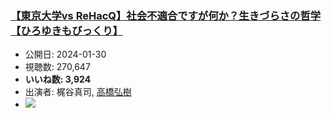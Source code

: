 ### [【東京大学vs ReHacQ】社会不適合ですが何か？生きづらさの哲学【ひろゆきもびっくり】](https://www.youtube.com/watch?v=h2CY1Pdni1k)
-   公開日: 2024-01-30
-   視聴数: 270,647
-   **いいね数: 3,924**
-   出演者: 梶谷真司, [高橋弘樹](/rehacq_fan/people/高橋弘樹 "wikilink")
- [![](https://img.youtube.com/vi/h2CY1Pdni1k/hqdefault.jpg)](https://www.youtube.com/watch?v=h2CY1Pdni1k)
